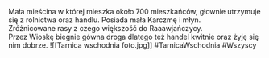 Mała mieścina w której mieszka około 700 mieszkańców, głownie utrzymuje się z rolnictwa oraz handlu. Posiada mała Karczmę i młyn.  
Zróżnicowane rasy z czego większość do Raaawjańczycy.  
Przez Wioskę biegnie gówna droga dlatego też handel kwitnie oraz żyję się nim dobrze.
![[Tarnica wschodnia foto.jpg]]
#TarnicaWschodnia #Wszyscy 
